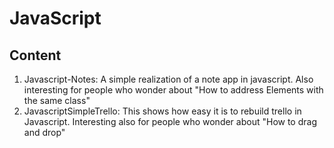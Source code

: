 # JavaScript


## Content
1. Javascript-Notes: A simple realization of a note app in javascript. Also interesting for people who wonder about "How to address Elements with the same class"
2. JavascriptSimpleTrello: This shows how easy it is to rebuild trello in Javascript. Interesting also for people who wonder about "How to drag and drop"
